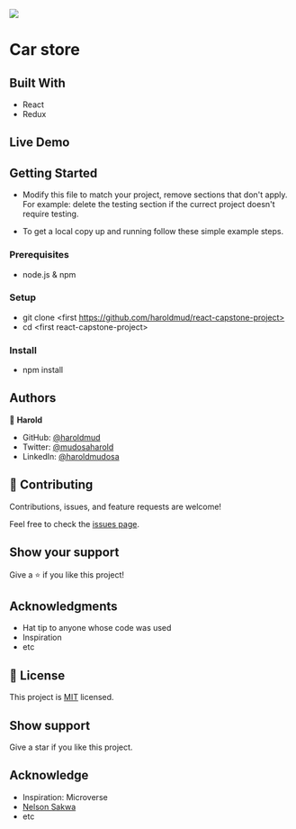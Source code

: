 ![](https://img.shields.io/badge/Microverse-blueviolet)

# Car store

## Built With

- React
- Redux


## Live Demo 

<!-- [Live Demo Link](https://car-store-h.netlify.app) -->

## Getting Started

- Modify this file to match your project, remove sections that don't apply. For example: delete the testing section if the currect project doesn't require testing.

- To get a local copy up and running follow these simple example steps.

### Prerequisites

- node.js & npm

### Setup


- git clone \<first https://github.com/haroldmud/react-capstone-project>
- cd \<first react-capstone-project>

### Install

- npm install

<!-- ### Usage -->

<!-- ### Run tests -->

<!-- ### Deployment -->

## Authors

👤 **Harold**

- GitHub: [@haroldmud](https://hargithub.com/haroldmud)
- Twitter: [@mudosaharold](https://twitter.com/MudosaHarold)
- LinkedIn: [@haroldmudosa](https://www.linkedin.com/in/harold-mudosa-40124021b/)


## 🤝 Contributing

Contributions, issues, and feature requests are welcome!

Feel free to check the [issues page](../../issues/).

## Show your support

Give a ⭐️ if you like this project!

## Acknowledgments

- Hat tip to anyone whose code was used
- Inspiration
- etc

## 📝 License


This project is [MIT](./MIT.md) licensed.

## Show support

Give a star if you like this project.

## Acknowledge

- Inspiration: Microverse
- [Nelson Sakwa](https://www.behance.net/sakwadesignstudio)
- etc
